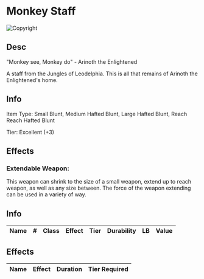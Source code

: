 # Monkey Staff

![Copyright](MonkeyStaff.png)

## Desc

"Monkey see, Monkey do" - Arinoth the Enlightened

A staff from the Jungles of Leodelphia. This is all that remains of Arinoth the Enlightened's home.

## Info

Item Type: Small Blunt, Medium Hafted Blunt, Large Hafted Blunt, Reach Reach Hafted Blunt

Tier: Excellent (+3)

## Effects

### Extendable Weapon:

This weapon can shrink to the size of a small weapon, extend up to reach weapon, as well as any size between. The force of the weapon extending can be used in a variety of way.


## Info

| Name | # | Class | Effect | Tier | Durability | LB | Value |
| :--: | :-: | :---: | :----: | :--: | :--------: | :-: | :---: |

## Effects

| Name | Effect | Duration | Tier Required |
| :--- | :----: | :------: | :-----------: |
